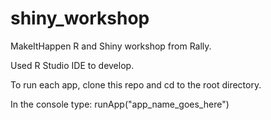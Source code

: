 shiny_workshop
==============

MakeItHappen R and Shiny workshop from Rally.

Used R Studio IDE to develop. 

To run each app, clone this repo and cd to the root directory.

In the console type: runApp("app_name_goes_here")

